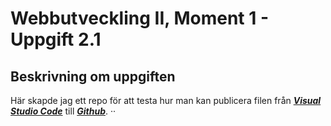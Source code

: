 # Webbutveckling II, Moment 1 - Uppgift 2.1

## Beskrivning om uppgiften

Här skapde jag ett repo för att testa hur man kan publicera filen från [**_Visual Studio Code_**](https://code.visualstudio.com/) till [**_Github_**](https://github.com/). ··